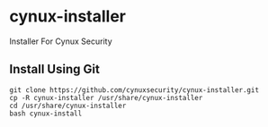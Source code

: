 # cynux-installer
Installer For Cynux Security

## Install Using Git

```/bin/bash
git clone https://github.com/cynuxsecurity/cynux-installer.git
cp -R cynux-installer /usr/share/cynux-installer
cd /usr/share/cynux-installer
bash cynux-install
```

